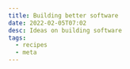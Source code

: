 ```yaml
---
title: Building better software
date: 2022-02-05T07:02
desc: Ideas on building software
tags:
  - recipes
  - meta
---
```


